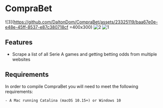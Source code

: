 # CompraBet

![3](https://github.com/DaltonDom/CompraBet/assets/23325119/baa67e0e-e48e-45ff-8537-e87c380718cf =400x300)
![2](https://github.com/DaltonDom/CompraBet/assets/23325119/5946c62f-fab4-4fcd-9bdc-9ba9211ef786)
![1](https://github.com/DaltonDom/CompraBet/assets/23325119/93f7809d-e15c-451f-b6ff-0bd9c9a0e7a2)


## Features
- Scrape a list of all Serie A games and getting betting odds from multiple websites

## Requirements
In order to compile CompraBet you will need to meet the following requirements:
```
- A Mac running Catalina (macOS 10.15+) or Windows 10
```

